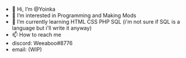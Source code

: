 - 👋 Hi, I’m @Yoinka
- 👀 I’m interested in Programming and Making Mods 
- 🌱 I’m currently learning HTML CSS PHP SQL (i'm not sure if SQL is a language but i'll write it anyway)
- 📫 How to reach me 
- discord: Weeaboo#8776
- email: (WIP)

<!---
Yoinka/Yoinka is a ✨ special ✨ repository because its `README.md` (this file) appears on your GitHub profile.
You can click the Preview link to take a look at your changes.
--->
